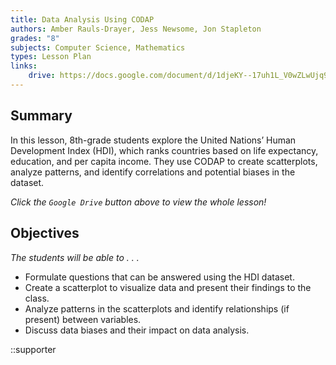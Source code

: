 ```yaml
---
title: Data Analysis Using CODAP
authors: Amber Rauls-Drayer, Jess Newsome, Jon Stapleton
grades: "8"
subjects: Computer Science, Mathematics
types: Lesson Plan
links:
    drive: https://docs.google.com/document/d/1djeKY--17uh1L_V0wZLwUjq9uQoZXE1VbYNhyQeNuL0/edit
---
```


## Summary

In this lesson, 8th-grade students explore the United Nations’ Human Development Index (HDI), which ranks countries based on life expectancy, education, and per capita income. They use CODAP to create scatterplots, analyze patterns, and identify correlations and potential biases in the dataset.

*Click the `Google Drive` button above to view the whole lesson!*

## Objectives

*The students will be able to . . .*

* Formulate questions that can be answered using the HDI dataset.
* Create a scatterplot to visualize data and present their findings to the class.  
* Analyze patterns in the scatterplots and identify relationships (if present) between variables.
* Discuss data biases and their impact on data analysis.

::supporter